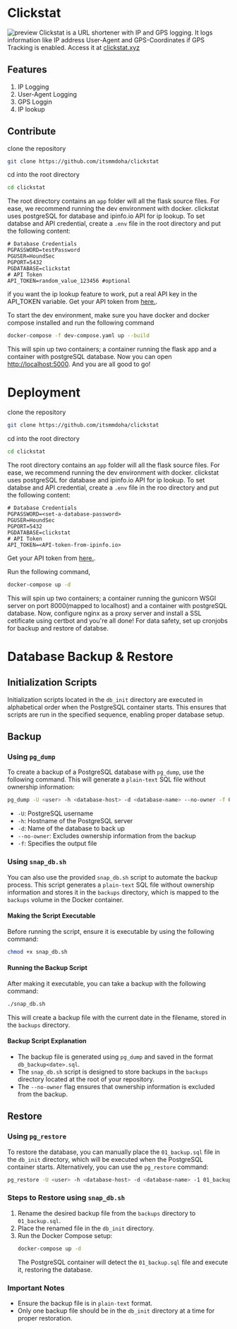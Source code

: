 # Clickstat
![preview](https://github.com/Itsmmdoha/clickstat/assets/70005698/c25de049-b2bc-48f5-9a3f-20b1c6b99f8a)
Clickstat is 
a URL shortener with IP and GPS logging. It logs information like IP address User-Agent and GPS-Coordinates if GPS Tracking is enabled.
Access it at [clickstat.xyz](https://clickstat.xyz)

## Features

1. IP Logging
2. User-Agent Logging
3. GPS Loggin
4. IP lookup

## Contribute

clone the repository

```bash
git clone https://github.com/itsmmdoha/clickstat
```

cd into the root directory

```bash
cd clickstat
```
The root directory contains an `app` folder will all the flask source files. 
For ease, we recommend running the dev environment with docker. 
clickstat uses postgreSQL for database and ipinfo.io API for ip lookup. 
To set databse and API credential, create a `.env` file in the root directory and put the following content:

```env
# Database Credentials
PGPASSWORD=testPassword
PGUSER=HoundSec
PGPORT=5432
PGDATABASE=clickstat
# API Token
API_TOKEN=random_value_123456 #optional
```

if you want the ip lookup feature to work, put a real API key in the API_TOKEN variable.
Get your API token from [here.](https://ipinfo.io/).

To start the dev environment, make sure you have docker and docker compose installed and run the following command

```bash
docker-compose -f dev-compose.yaml up --build
```
This will spin up two containers; a container running the flask app and a container with postgreSQL database.
Now you can open [http://localhost:5000](http://localhost:5000). And you are all good to go!

# Deployment

clone the repository

```bash
git clone https://github.com/itsmmdoha/clickstat
```

cd into the root directory

```bash
cd clickstat
```
The root directory contains an `app` folder will all the flask source files. 
For ease, we recommend running the dev environment with docker. 
clickstat uses postgreSQL for database and ipinfo.io API for ip lookup. 
To set databse and API credential, create a `.env` file in the roo directory and put the following content:

```env
# Database Credentials
PGPASSWORD=<set-a-database-password>
PGUSER=HoundSec 
PGPORT=5432
PGDATABASE=clickstat
# API Token
API_TOKEN=<API-token-from-ipinfo.io>
```

Get your API token from [here.](https://ipinfo.io/).

Run the following command,

```bash
docker-compose up -d
```
This will spin up two containers; a container running the gunicorn WSGI server on port 8000(mapped to localhost) and a container with postgreSQL database.
Now, configure nginx as a proxy server and install a SSL cetificate using certbot and you're all done!
For data safety, set up cronjobs for backup and restore of databse.


# Database Backup & Restore

## Initialization Scripts
Initialization scripts located in the `db_init` directory are executed in alphabetical order when the PostgreSQL container starts. This ensures that scripts are run in the specified sequence, enabling proper database setup.

## Backup

### Using `pg_dump`
To create a backup of a PostgreSQL database with `pg_dump`, use the following command. This will generate a `plain-text` SQL file without ownership information:

```sh
pg_dump -U <user> -h <database-host> -d <database-name> --no-owner -f 01_backup.sql
```

- `-U`: PostgreSQL username
- `-h`: Hostname of the PostgreSQL server
- `-d`: Name of the database to back up
- `--no-owner`: Excludes ownership information from the backup
- `-f`: Specifies the output file

### Using `snap_db.sh`
You can also use the provided `snap_db.sh` script to automate the backup process. This script generates a `plain-text` SQL file without ownership information and stores it in the `backups` directory, which is mapped to the `backups` volume in the Docker container.

#### Making the Script Executable
Before running the script, ensure it is executable by using the following command:

```sh
chmod +x snap_db.sh
```

#### Running the Backup Script
After making it executable, you can take a backup with the following command:

```sh
./snap_db.sh
```
This will create a backup file with the current date in the filename, stored in the `backups` directory.

#### Backup Script Explanation
- The backup file is generated using `pg_dump` and saved in the format `db_backup<date>.sql`.
- The `snap_db.sh` script is designed to store backups in the `backups` directory located at the root of your repository.
- The `--no-owner` flag ensures that ownership information is excluded from the backup.

## Restore

### Using `pg_restore`
To restore the database, you can manually place the `01_backup.sql` file in the `db_init` directory, which will be executed when the PostgreSQL container starts. Alternatively, you can use the `pg_restore` command:

```sh
pg_restore -U <user> -h <database-host> -d <database-name> -1 01_backup.sql
```

### Steps to Restore using `snap_db.sh`
1. Rename the desired backup file from the `backups` directory to `01_backup.sql`.
2. Place the renamed file in the `db_init` directory.
3. Run the Docker Compose setup:
    ```sh
    docker-compose up -d
    ```
   The PostgreSQL container will detect the `01_backup.sql` file and execute it, restoring the database.

### Important Notes
- Ensure the backup file is in `plain-text` format.
- Only one backup file should be in the `db_init` directory at a time for proper restoration.
